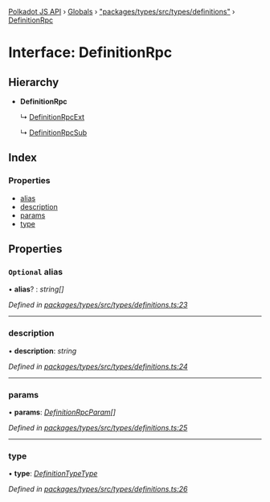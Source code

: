 [Polkadot JS API](../README.md) › [Globals](../globals.md) › ["packages/types/src/types/definitions"](../modules/_packages_types_src_types_definitions_.md) › [DefinitionRpc](_packages_types_src_types_definitions_.definitionrpc.md)

# Interface: DefinitionRpc

## Hierarchy

* **DefinitionRpc**

  ↳ [DefinitionRpcExt](_packages_types_src_types_definitions_.definitionrpcext.md)

  ↳ [DefinitionRpcSub](_packages_types_src_types_definitions_.definitionrpcsub.md)

## Index

### Properties

* [alias](_packages_types_src_types_definitions_.definitionrpc.md#optional-alias)
* [description](_packages_types_src_types_definitions_.definitionrpc.md#description)
* [params](_packages_types_src_types_definitions_.definitionrpc.md#params)
* [type](_packages_types_src_types_definitions_.definitionrpc.md#type)

## Properties

### `Optional` alias

• **alias**? : *string[]*

*Defined in [packages/types/src/types/definitions.ts:23](https://github.com/polkadot-js/api/blob/172143f2e/packages/types/src/types/definitions.ts#L23)*

___

###  description

• **description**: *string*

*Defined in [packages/types/src/types/definitions.ts:24](https://github.com/polkadot-js/api/blob/172143f2e/packages/types/src/types/definitions.ts#L24)*

___

###  params

• **params**: *[DefinitionRpcParam](_packages_types_src_types_definitions_.definitionrpcparam.md)[]*

*Defined in [packages/types/src/types/definitions.ts:25](https://github.com/polkadot-js/api/blob/172143f2e/packages/types/src/types/definitions.ts#L25)*

___

###  type

• **type**: *[DefinitionTypeType](../modules/_packages_types_src_types_definitions_.md#definitiontypetype)*

*Defined in [packages/types/src/types/definitions.ts:26](https://github.com/polkadot-js/api/blob/172143f2e/packages/types/src/types/definitions.ts#L26)*

